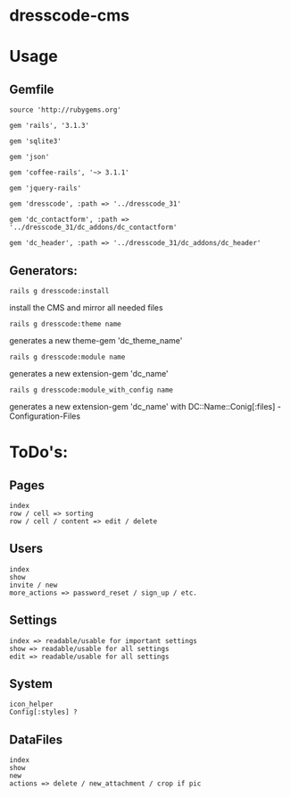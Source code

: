 # dresscode-cms

# Usage

## Gemfile
	
	source 'http://rubygems.org'
	
	gem 'rails', '3.1.3'
	
	gem 'sqlite3'
	
	gem 'json'
	
	gem 'coffee-rails', '~> 3.1.1'
	
	gem 'jquery-rails'
	
	gem 'dresscode', :path => '../dresscode_31'
	
	gem 'dc_contactform', :path => '../dresscode_31/dc_addons/dc_contactform'
	
	gem 'dc_header', :path => '../dresscode_31/dc_addons/dc_header'
	

## Generators:

	rails g dresscode:install
install the CMS and mirror all needed files
	
	
	rails g dresscode:theme name
generates a new theme-gem 'dc_theme_name'
	
	
	rails g dresscode:module name
generates a new extension-gem 'dc_name'
	
	
	rails g dresscode:module_with_config name
generates a new extension-gem 'dc_name' with DC::Name::Conig[:files] - Configuration-Files



# ToDo's:

## Pages
	index
	row / cell => sorting
	row / cell / content => edit / delete
## Users
	index
	show
	invite / new
	more_actions => password_reset / sign_up / etc.
## Settings
	index => readable/usable for important settings
	show => readable/usable for all settings
	edit => readable/usable for all settings
## System
	icon_helper
	Config[:styles] ?
## DataFiles
	index
	show
	new
	actions => delete / new_attachment / crop if pic